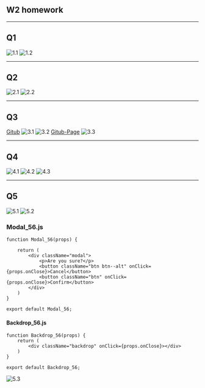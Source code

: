 ## W2 homework

---

## Q1
![1.1](./pic/擷取1.png)
![1.2](./pic/擷取2.png)

---

## Q2
![2.1](./pic/擷取3.png)
![2.2](./pic/擷取4.png)

---

## Q3
[Gitub](https://github.com/BillyLee720/1101-209410256-todo)
![3.1](./pic/擷取5.png)
![3.2](./pic/擷取6.png)
[Gitub-Page](https://billylee720.github.io/1101-209410256-todo/)
![3.3](./pic/擷取7.png)

---

## Q4
![4.1](./pic/擷取8.png)
![4.2](./pic/擷取9.png)
![4.3](./pic/擷取10.png)

---

## Q5
![5.1](./pic/擷取12.png)
![5.2](./pic/擷取11.png)

### Modal_56.js
```
function Modal_56(props) {

    return (
        <div className="modal">
            <p>Are you sure?</p>
            <button className="btn btn--alt" onClick={props.onClose}>Cancel</button>
            <button className="btn" onClick={props.onClose}>Confirm</button>
        </div>
    )
}

export default Modal_56;
```

#### Backdrop_56.js

```
function Backdrop_56(props) {
    return (
        <div className="backdrop" onClick={props.onClose}></div>
    )
}

export default Backdrop_56;
```

![5.3](./pic/擷取12.png)